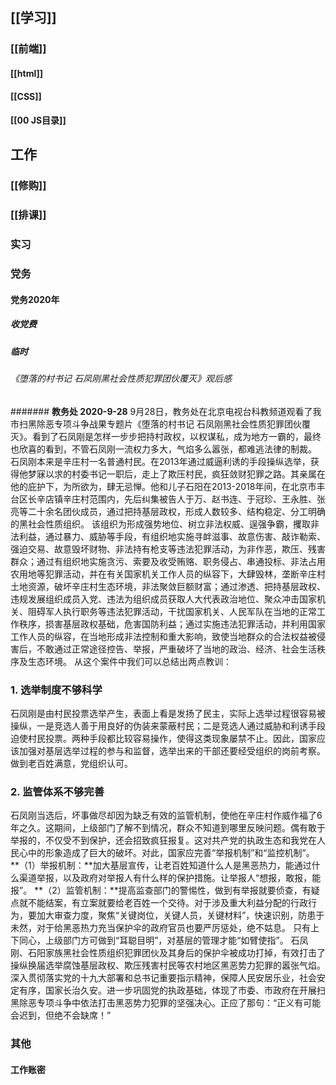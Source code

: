 ## [[学习]]
### [[前端]]
#### [[html]]
#### [[CSS]]
#### [[00 JS目录]]
## 工作
### [[修购]]
### [[排课]]
### 实习
### 党务
#### 党务2020年
##### 收党费
##### 临时
###### 《堕落的村书记 石凤刚黑社会性质犯罪团伙覆灭》观后感
####### **教务处 2020-9-28**
9月28日，教务处在北京电视台科教频道观看了我市扫黑除恶专项斗争战果专题片《堕落的村书记 石凤刚黑社会性质犯罪团伙覆灭》。看到了石凤刚是怎样一步步把持村政权，以权谋私，成为地方一霸的，最终也欣喜的看到，不管石凤刚一流权力多大，气焰多么嚣张，都难逃法律的制裁。
石凤刚本来是辛庄村一名普通村民。在2013年通过威逼利诱的手段操纵选举，获得他梦寐以求的村委书记一职后，走上了欺压村民，疯狂敛财犯罪之路。其亲属在他的庇护下，为所欲为，肆无忌惮。他和儿子石阳在2013-2018年间，在北京市丰台区长辛店镇辛庄村范围内，先后纠集被告人于万、赵书连、于冠珍、王永胜、张亮等二十余名团伙成员，通过把持基层政权，形成人数较多、结构稳定、分工明确的黑社会性质组织。
该组织为形成强势地位、树立非法权威、逞强争霸，攫取非法利益，通过暴力、威胁等手段，有组织地实施寻衅滋事、故意伤害、敲诈勒索、强迫交易、故意毁坏财物、非法持有枪支等违法犯罪活动，为非作恶，欺压、残害群众；通过有组织地实施贪污、索要及收受贿赂、职务侵占、串通投标、非法占用农用地等犯罪活动，并在有关国家机关工作人员的纵容下，大肆毁林，垄断辛庄村土地资源，破坏辛庄村生态环境，非法聚敛巨额财富；通过渗透、把持基层政权、违规发展组织成员入党、违法为组织成员获取人大代表政治地位、聚众冲击国家机关、阻碍军人执行职务等违法犯罪活动，干扰国家机关、人民军队在当地的正常工作秩序，损害基层政权基础，危害国防利益；通过实施违法犯罪活动，并利用国家工作人员的纵容，在当地形成非法控制和重大影响，致使当地群众的合法权益被侵害后，不敢通过正常途径控告、举报，严重破坏了当地的政治、经济、社会生活秩序及生态环境。
从这个案件中我们可以总结出两点教训：
### 1. 选举制度不够科学
石凤刚是由村民投票选举产生，表面上看是发扬了民主，实际上选举过程很容易被操纵，一是竞选人善于用良好的伪装来蒙蔽村民；二是竞选人通过威胁和利诱手段迫使村民投票。两种手段都比较容易操作，使得这类现象屡禁不止。因此，国家应该加强对基层选举过程的参与和监督，选举出来的干部还要经受组织的岗前考察。做到老百姓满意，党组织认可。
### 2. 监管体系不够完善
石凤刚当选后，坏事做尽却因为缺乏有效的监管机制，使他在辛庄村作威作福了6年之久。这期间，上级部门了解不到情况，群众不知道到哪里反映问题。偶有敢于举报的，不仅受不到保护，还会招致疯狂报复。这对共产党的执政生态和我党在人民心中的形象造成了巨大的破坏。对此，国家应完善“举报机制”和“监控机制”。
**（1）举报机制：**加大基层宣传，让老百姓知道什么人是黑恶热力，能通过什么渠道举报，以及政府对举报人有什么样的保护措施。让举报人“想报，敢报，能报”。
**（2）监管机制：**提高监查部门的警惕性，做到有举报就要侦查，有疑点就不能结案，有立案就要给老百姓一个交待。对于涉及重大利益分配的行政行为，要加大审查力度，聚焦“关键岗位，关键人员，关键材料”，快速识别，防患于未然，对于给黑恶热力充当保护伞的政府官员也要严厉惩处，绝不姑息。
只有上下同心，上级部门方可做到“耳聪目明”，对基层的管理才能“如臂使指”。
石凤刚、石阳家族黑社会性质组织犯罪团伙及其身后的保护伞被成功打掉，有效打击了操纵换届选举腐蚀基层政权、欺压残害村民等农村地区黑恶势力犯罪的嚣张气焰。深入贯彻落实党的十九大部署和总书记重要指示精神，保障人民安居乐业，社会安定有序，国家长治久安。进一步巩固党的执政基础，体现了市委、市政府在开展扫黑除恶专项斗争中依法打击黑恶势力犯罪的坚强决心。正应了那句：“正义有可能会迟到，但绝不会缺席！”
### 其他
#### 工作账密
